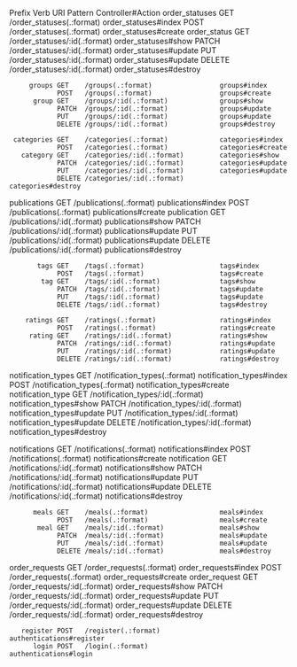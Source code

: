 Prefix Verb   URI Pattern                       Controller#Action
 order_statuses GET    /order_statuses(.:format)         order_statuses#index
                POST   /order_statuses(.:format)         order_statuses#create
   order_status GET    /order_statuses/:id(.:format)     order_statuses#show
                PATCH  /order_statuses/:id(.:format)     order_statuses#update
                PUT    /order_statuses/:id(.:format)     order_statuses#update
                DELETE /order_statuses/:id(.:format)     order_statuses#destroy

         groups GET    /groups(.:format)                 groups#index
                POST   /groups(.:format)                 groups#create
          group GET    /groups/:id(.:format)             groups#show
                PATCH  /groups/:id(.:format)             groups#update
                PUT    /groups/:id(.:format)             groups#update
                DELETE /groups/:id(.:format)             groups#destroy

     categories GET    /categories(.:format)             categories#index
                POST   /categories(.:format)             categories#create
       category GET    /categories/:id(.:format)         categories#show
                PATCH  /categories/:id(.:format)         categories#update
                PUT    /categories/:id(.:format)         categories#update
                DELETE /categories/:id(.:format)         categories#destroy

   publications GET    /publications(.:format)           publications#index
                POST   /publications(.:format)           publications#create
    publication GET    /publications/:id(.:format)       publications#show
                PATCH  /publications/:id(.:format)       publications#update
                PUT    /publications/:id(.:format)       publications#update
                DELETE /publications/:id(.:format)       publications#destroy

           tags GET    /tags(.:format)                   tags#index
                POST   /tags(.:format)                   tags#create
            tag GET    /tags/:id(.:format)               tags#show
                PATCH  /tags/:id(.:format)               tags#update
                PUT    /tags/:id(.:format)               tags#update
                DELETE /tags/:id(.:format)               tags#destroy

        ratings GET    /ratings(.:format)                ratings#index
                POST   /ratings(.:format)                ratings#create
         rating GET    /ratings/:id(.:format)            ratings#show
                PATCH  /ratings/:id(.:format)            ratings#update
                PUT    /ratings/:id(.:format)            ratings#update
                DELETE /ratings/:id(.:format)            ratings#destroy

notification_types GET    /notification_types(.:format)     notification_types#index
                POST   /notification_types(.:format)     notification_types#create
notification_type GET    /notification_types/:id(.:format) notification_types#show
                PATCH  /notification_types/:id(.:format) notification_types#update
                PUT    /notification_types/:id(.:format) notification_types#update
                DELETE /notification_types/:id(.:format) notification_types#destroy
                
  notifications GET    /notifications(.:format)          notifications#index
                POST   /notifications(.:format)          notifications#create
   notification GET    /notifications/:id(.:format)      notifications#show
                PATCH  /notifications/:id(.:format)      notifications#update
                PUT    /notifications/:id(.:format)      notifications#update
                DELETE /notifications/:id(.:format)      notifications#destroy

          meals GET    /meals(.:format)                  meals#index
                POST   /meals(.:format)                  meals#create
           meal GET    /meals/:id(.:format)              meals#show
                PATCH  /meals/:id(.:format)              meals#update
                PUT    /meals/:id(.:format)              meals#update
                DELETE /meals/:id(.:format)              meals#destroy

 order_requests GET    /order_requests(.:format)         order_requests#index
                POST   /order_requests(.:format)         order_requests#create
  order_request GET    /order_requests/:id(.:format)     order_requests#show
                PATCH  /order_requests/:id(.:format)     order_requests#update
                PUT    /order_requests/:id(.:format)     order_requests#update
                DELETE /order_requests/:id(.:format)     order_requests#destroy

       register POST   /register(.:format)               authentications#register
          login POST   /login(.:format)                  authentications#login
